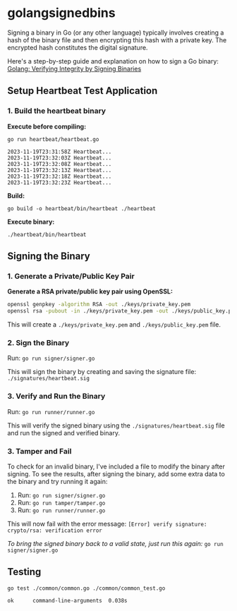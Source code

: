 # golangsignedbins

Signing a binary in Go (or any other language) typically involves creating a hash of the binary file and then encrypting this hash with a private key. The encrypted hash constitutes the digital signature.

Here's a step-by-step guide and explanation on how to sign a Go binary: [Golang: Verifying Integrity by Signing Binaries](https://medium.com/@matt.wiater/golang-verifying-integrity-by-signing-binaries-9b4497d5d761)

## Setup Heartbeat Test Application

### 1. Build the heartbeat binary

**Execute before compiling:**

`go run heartbeat/heartbeat.go`

```
2023-11-19T23:31:58Z Heartbeat...
2023-11-19T23:32:03Z Heartbeat...
2023-11-19T23:32:08Z Heartbeat...
2023-11-19T23:32:13Z Heartbeat...
2023-11-19T23:32:18Z Heartbeat...
2023-11-19T23:32:23Z Heartbeat...
```

**Build:**

`go build -o heartbeat/bin/heartbeat ./heartbeat`

**Execute binary:**

`./heartbeat/bin/heartbeat`

## Signing the Binary

### 1. Generate a Private/Public Key Pair

**Generate a RSA private/public key pair using OpenSSL:**

```bash
openssl genpkey -algorithm RSA -out ./keys/private_key.pem
openssl rsa -pubout -in ./keys/private_key.pem -out ./keys/public_key.pem
```

This will create a `./keys/private_key.pem` and `./keys/public_key.pem` file.

### 2. Sign the Binary

Run: `go run signer/signer.go`

This will sign the binary by creating and saving the signature file: `./signatures/heartbeat.sig`

### 3. Verify and Run the Binary

Run: `go run runner/runner.go`

This will verify the signed binary using the `./signatures/heartbeat.sig` file and run the signed and verified binary.

### 3. Tamper and Fail

To check for an invalid binary, I've included a file to modify the binary after signing. To see the results, after signing the binary, add some extra data to the binary and try running it again:

1. Run: `go run signer/signer.go`
2. Run: `go run tamper/tamper.go`
3. Run: `go run runner/runner.go`

This will now fail with the error message: `[Error] verify signature: crypto/rsa: verification error`

_To bring the signed binary back to a valid state, just run this again:_ `go run signer/signer.go`

## Testing

`go test ./common/common.go ./common/common_test.go`

```
ok      command-line-arguments  0.038s
```
